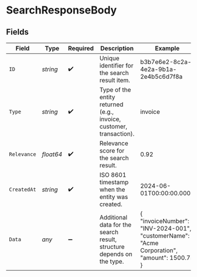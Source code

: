 # SearchResponseBody


## Fields

| Field                                                                                      | Type                                                                                       | Required                                                                                   | Description                                                                                | Example                                                                                    |
| ------------------------------------------------------------------------------------------ | ------------------------------------------------------------------------------------------ | ------------------------------------------------------------------------------------------ | ------------------------------------------------------------------------------------------ | ------------------------------------------------------------------------------------------ |
| `ID`                                                                                       | *string*                                                                                   | :heavy_check_mark:                                                                         | Unique identifier for the search result item.                                              | b3b7e6e2-8c2a-4e2a-9b1a-2e4b5c6d7f8a                                                       |
| `Type`                                                                                     | *string*                                                                                   | :heavy_check_mark:                                                                         | Type of the entity returned (e.g., invoice, customer, transaction).                        | invoice                                                                                    |
| `Relevance`                                                                                | *float64*                                                                                  | :heavy_check_mark:                                                                         | Relevance score for the search result.                                                     | 0.92                                                                                       |
| `CreatedAt`                                                                                | *string*                                                                                   | :heavy_check_mark:                                                                         | ISO 8601 timestamp when the entity was created.                                            | 2024-06-01T00:00:00.000Z                                                                   |
| `Data`                                                                                     | *any*                                                                                      | :heavy_minus_sign:                                                                         | Additional data for the search result, structure depends on the type.                      | {<br/>"invoiceNumber": "INV-2024-001",<br/>"customerName": "Acme Corporation",<br/>"amount": 1500.75<br/>} |